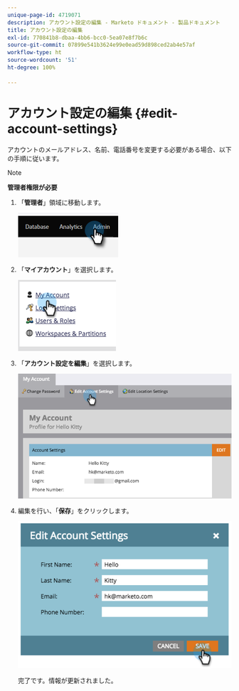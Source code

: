 ```yaml
---
unique-page-id: 4719071
description: アカウント設定の編集 - Marketo ドキュメント - 製品ドキュメント
title: アカウント設定の編集
exl-id: 770841b8-dbaa-4bb6-bcc0-5ea07e8f7b6c
source-git-commit: 07899e541b3624e99e0ead59d898ced2ab4e57af
workflow-type: ht
source-wordcount: '51'
ht-degree: 100%

---
```


# アカウント設定の編集 {#edit-account-settings}

アカウントのメールアドレス、名前、電話番号を変更する必要がある場合、以下の手順に従います。

>[!NOTE]
>
>**管理者権限が必要**

1. 「**管理者**」領域に移動します。

   ![](assets/edit-account-settings-1.png)

1. 「**マイアカウント**」を選択します。

   ![](assets/edit-account-settings-2.png)

1. 「**アカウント設定を編集**」を選択します。

   ![](assets/edit-account-settings-3.png)

1. 編集を行い、「**保存**」をクリックします。

   ![](assets/edit-account-settings-4.png)

   完了です。情報が更新されました。
